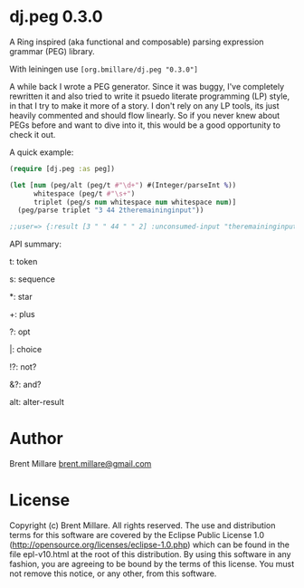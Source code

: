 # dj.peg 0.3.0

A Ring inspired (aka functional and composable) parsing expression
grammar (PEG) library.

With leiningen use `[org.bmillare/dj.peg "0.3.0"]`

A while back I wrote a PEG generator. Since it was buggy, I've
completely rewritten it and also tried to write it psuedo literate
programming (LP) style, in that I try to make it more of a story. I
don't rely on any LP tools, its just heavily commented and should flow
linearly. So if you never knew about PEGs before and want to dive into
it, this would be a good opportunity to check it out.

A quick example:

```clojure
(require [dj.peg :as peg])

(let [num (peg/alt (peg/t #"\d+") #(Integer/parseInt %))
      whitespace (peg/t #"\s+")
      triplet (peg/s num whitespace num whitespace num)]
  (peg/parse triplet "3 44 2theremaininginput"))

;;user=> {:result [3 " " 44 " " 2] :unconsumed-input "theremaininginput"}
```

API summary:

t: token

s: sequence

*: star

+: plus

?: opt

|: choice

!?: not?

&?: and?

alt: alter-result


# Author

Brent Millare
brent.millare@gmail.com

# License

Copyright (c) Brent Millare. All rights reserved. The use and
distribution terms for this software are covered by the Eclipse Public
License 1.0 (http://opensource.org/licenses/eclipse-1.0.php) which can
be found in the file epl-v10.html at the root of this distribution. By
using this software in any fashion, you are agreeing to be bound by
the terms of this license. You must not remove this notice, or any
other, from this software.
